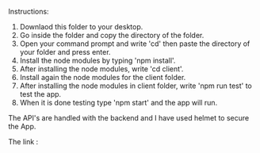 Instructions:

1. Downlaod this folder to your desktop.
2. Go inside the folder and copy the directory of the folder.
3. Open your command prompt and write 'cd' then paste the directory of your folder and press enter.
4. Install the node modules by typing 'npm install'.
5. After installing the node modules, write 'cd client'.
6. Install again the node modules for the client folder.
7. After installing the node modules in client folder, write 'npm run test' to test the app.
8. When it is done testing type 'npm start' and the app will run.

The API's are handled with the backend and I have used helmet to secure the App.

The link : 